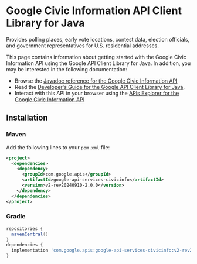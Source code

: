 # Google Civic Information API Client Library for Java

Provides polling places, early vote locations, contest data, election officials, and government representatives for U.S. residential addresses.

This page contains information about getting started with the Google Civic Information API
using the Google API Client Library for Java. In addition, you may be interested
in the following documentation:

* Browse the [Javadoc reference for the Google Civic Information API][javadoc]
* Read the [Developer's Guide for the Google API Client Library for Java][google-api-client].
* Interact with this API in your browser using the [APIs Explorer for the Google Civic Information API][api-explorer]

## Installation

### Maven

Add the following lines to your `pom.xml` file:

```xml
<project>
  <dependencies>
    <dependency>
      <groupId>com.google.apis</groupId>
      <artifactId>google-api-services-civicinfo</artifactId>
      <version>v2-rev20240910-2.0.0</version>
    </dependency>
  </dependencies>
</project>
```

### Gradle

```gradle
repositories {
  mavenCentral()
}
dependencies {
  implementation 'com.google.apis:google-api-services-civicinfo:v2-rev20240910-2.0.0'
}
```

[javadoc]: https://googleapis.dev/java/google-api-services-civicinfo/latest/index.html
[google-api-client]: https://github.com/googleapis/google-api-java-client/
[api-explorer]: https://developers.google.com/apis-explorer/#p/civicinfo/v1/
